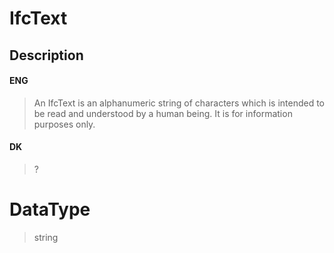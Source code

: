 # IfcText

## Description

#### ENG

> An IfcText is an alphanumeric string of characters which is intended to be read and understood by a human being. It is for information purposes only.

#### DK

> ?

# DataType

> string
